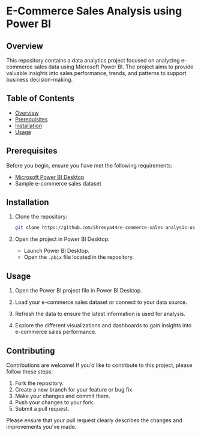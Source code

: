 # E-Commerce Sales Analysis using Power BI

## Overview

This repository contains a data analytics project focused on analyzing e-commerce sales data using Microsoft Power BI. The project aims to provide valuable insights into sales performance, trends, and patterns to support business decision-making.

## Table of Contents

- [Overview](#overview)
- [Prerequisites](#prerequisites)
- [Installation](#installation)
- [Usage](#usage)

## Prerequisites

Before you begin, ensure you have met the following requirements:

- [Microsoft Power BI Desktop](https://powerbi.microsoft.com/desktop/)
- Sample e-commerce sales dataset

## Installation

1. Clone the repository:

    ```bash
    git clone https://github.com/Shreeya44/e-commerce-sales-analysis-using-power-bi.git 
    ```

2. Open the project in Power BI Desktop:

    - Launch Power BI Desktop.
    - Open the `.pbix` file located in the repository.

## Usage

1. Open the Power BI project file in Power BI Desktop.

2. Load your e-commerce sales dataset or connect to your data source.

3. Refresh the data to ensure the latest information is used for analysis.

4. Explore the different visualizations and dashboards to gain insights into e-commerce sales performance.

## Contributing

Contributions are welcome! If you'd like to contribute to this project, please follow these steps:

1. Fork the repository.
2. Create a new branch for your feature or bug fix.
3. Make your changes and commit them.
4. Push your changes to your fork.
5. Submit a pull request.

Please ensure that your pull request clearly describes the changes and improvements you've made.
